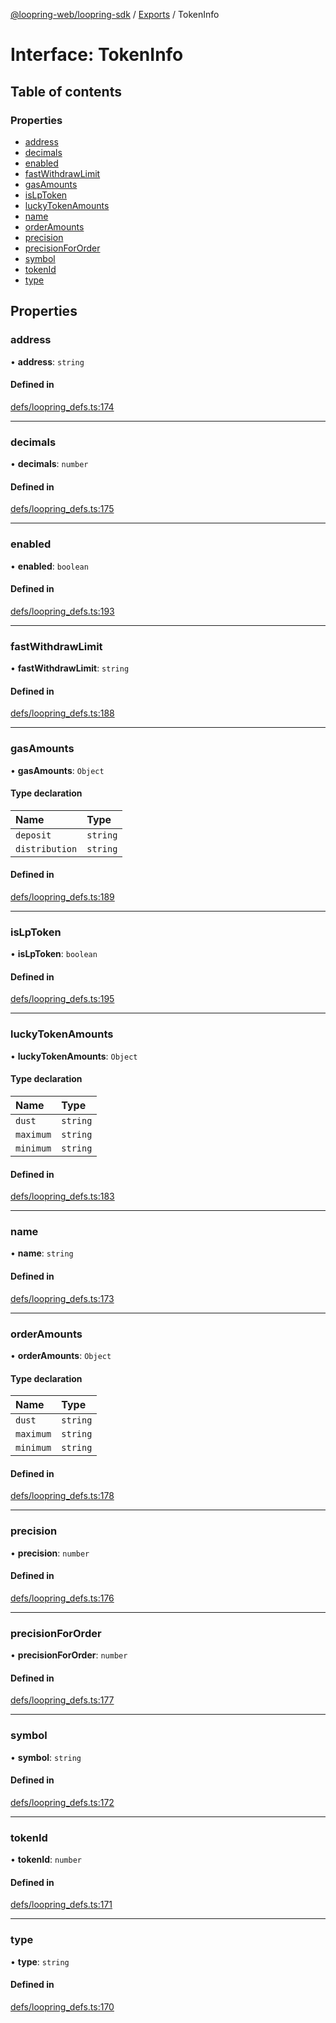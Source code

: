 [@loopring-web/loopring-sdk](../README.md) / [Exports](../modules.md) / TokenInfo

# Interface: TokenInfo

## Table of contents

### Properties

- [address](TokenInfo.md#address)
- [decimals](TokenInfo.md#decimals)
- [enabled](TokenInfo.md#enabled)
- [fastWithdrawLimit](TokenInfo.md#fastwithdrawlimit)
- [gasAmounts](TokenInfo.md#gasamounts)
- [isLpToken](TokenInfo.md#islptoken)
- [luckyTokenAmounts](TokenInfo.md#luckytokenamounts)
- [name](TokenInfo.md#name)
- [orderAmounts](TokenInfo.md#orderamounts)
- [precision](TokenInfo.md#precision)
- [precisionForOrder](TokenInfo.md#precisionfororder)
- [symbol](TokenInfo.md#symbol)
- [tokenId](TokenInfo.md#tokenid)
- [type](TokenInfo.md#type)

## Properties

### address

• **address**: `string`

#### Defined in

[defs/loopring_defs.ts:174](https://github.com/Loopring/loopring_sdk/blob/b7df545/src/defs/loopring_defs.ts#L174)

___

### decimals

• **decimals**: `number`

#### Defined in

[defs/loopring_defs.ts:175](https://github.com/Loopring/loopring_sdk/blob/b7df545/src/defs/loopring_defs.ts#L175)

___

### enabled

• **enabled**: `boolean`

#### Defined in

[defs/loopring_defs.ts:193](https://github.com/Loopring/loopring_sdk/blob/b7df545/src/defs/loopring_defs.ts#L193)

___

### fastWithdrawLimit

• **fastWithdrawLimit**: `string`

#### Defined in

[defs/loopring_defs.ts:188](https://github.com/Loopring/loopring_sdk/blob/b7df545/src/defs/loopring_defs.ts#L188)

___

### gasAmounts

• **gasAmounts**: `Object`

#### Type declaration

| Name | Type |
| :------ | :------ |
| `deposit` | `string` |
| `distribution` | `string` |

#### Defined in

[defs/loopring_defs.ts:189](https://github.com/Loopring/loopring_sdk/blob/b7df545/src/defs/loopring_defs.ts#L189)

___

### isLpToken

• **isLpToken**: `boolean`

#### Defined in

[defs/loopring_defs.ts:195](https://github.com/Loopring/loopring_sdk/blob/b7df545/src/defs/loopring_defs.ts#L195)

___

### luckyTokenAmounts

• **luckyTokenAmounts**: `Object`

#### Type declaration

| Name | Type |
| :------ | :------ |
| `dust` | `string` |
| `maximum` | `string` |
| `minimum` | `string` |

#### Defined in

[defs/loopring_defs.ts:183](https://github.com/Loopring/loopring_sdk/blob/b7df545/src/defs/loopring_defs.ts#L183)

___

### name

• **name**: `string`

#### Defined in

[defs/loopring_defs.ts:173](https://github.com/Loopring/loopring_sdk/blob/b7df545/src/defs/loopring_defs.ts#L173)

___

### orderAmounts

• **orderAmounts**: `Object`

#### Type declaration

| Name | Type |
| :------ | :------ |
| `dust` | `string` |
| `maximum` | `string` |
| `minimum` | `string` |

#### Defined in

[defs/loopring_defs.ts:178](https://github.com/Loopring/loopring_sdk/blob/b7df545/src/defs/loopring_defs.ts#L178)

___

### precision

• **precision**: `number`

#### Defined in

[defs/loopring_defs.ts:176](https://github.com/Loopring/loopring_sdk/blob/b7df545/src/defs/loopring_defs.ts#L176)

___

### precisionForOrder

• **precisionForOrder**: `number`

#### Defined in

[defs/loopring_defs.ts:177](https://github.com/Loopring/loopring_sdk/blob/b7df545/src/defs/loopring_defs.ts#L177)

___

### symbol

• **symbol**: `string`

#### Defined in

[defs/loopring_defs.ts:172](https://github.com/Loopring/loopring_sdk/blob/b7df545/src/defs/loopring_defs.ts#L172)

___

### tokenId

• **tokenId**: `number`

#### Defined in

[defs/loopring_defs.ts:171](https://github.com/Loopring/loopring_sdk/blob/b7df545/src/defs/loopring_defs.ts#L171)

___

### type

• **type**: `string`

#### Defined in

[defs/loopring_defs.ts:170](https://github.com/Loopring/loopring_sdk/blob/b7df545/src/defs/loopring_defs.ts#L170)
